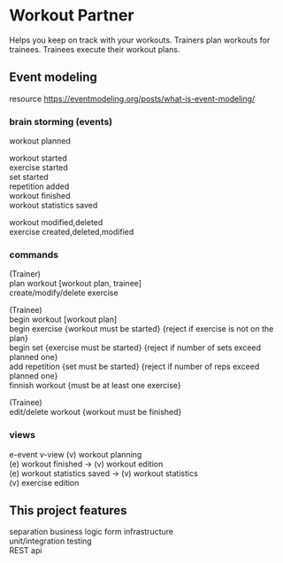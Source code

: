 # Workout Partner
Helps you keep on track with your workouts. Trainers plan workouts for trainees. 
Trainees execute their workout plans.

## Event modeling
resource https://eventmodeling.org/posts/what-is-event-modeling/

### brain storming (events)
workout planned

workout started  
exercise started  
set started  
repetition added  
workout finished  
workout statistics saved  

workout modified,deleted  
exercise created,deleted,modified

### commands
(Trainer)   
plan workout [workout plan, trainee]  
create/modify/delete exercise

(Trainee)  
begin workout [workout plan]    
begin exercise {workout must be started} {reject if exercise is not on the plan}   
begin set {exercise must be started} {reject if number of sets exceed planned one}  
add repetition {set must be started} {reject if number of reps exceed planned one}   
finnish workout {must be at least one exercise} 

(Trainee)  
edit/delete workout {workout must be finished}  

### views
e-event v-view
(v) workout planning  
(e) workout finished -> (v) workout edition  
(e) workout statistics saved -> (v) workout statistics  
(v) exercise edition 

## This project features
separation business logic form infrastructure  
unit/integration testing  
REST api 
